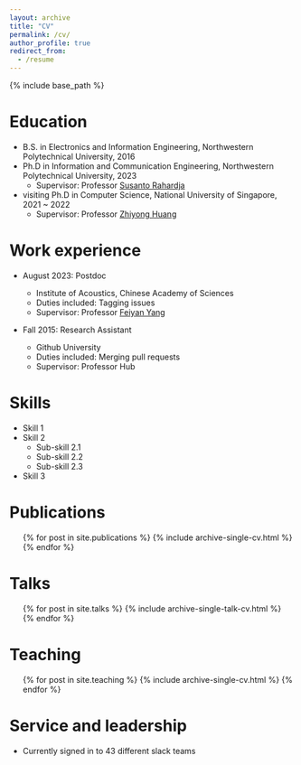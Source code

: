```yaml
---
layout: archive
title: "CV"
permalink: /cv/
author_profile: true
redirect_from:
  - /resume
---
```


{% include base_path %}

Education
======
* B.S. in Electronics and Information Engineering, Northwestern Polytechnical University, 2016
* Ph.D in Information and Communication Engineering, Northwestern Polytechnical University, 2023
  * Supervisor: Professor [Susanto Rahardja](https://scholar.google.com/citations?user=OdkA4jMAAAAJ)  
* visiting Ph.D in Computer Science, National University of Singapore, 2021 ~ 2022
  * Supervisor: Professor [Zhiyong Huang](https://scholar.google.com/citations?user=C3rFBB8AAAAJ)

Work experience
======
* August 2023: Postdoc
  * Institute of Acoustics, Chinese Academy of Sciences
  * Duties included: Tagging issues
  * Supervisor: Professor [Feiyan Yang](https://scholar.google.com/citations?hl=zh-CN&user=PWBq4TUAAAAJ)

* Fall 2015: Research Assistant
  * Github University
  * Duties included: Merging pull requests
  * Supervisor: Professor Hub
  
Skills
======
* Skill 1
* Skill 2
  * Sub-skill 2.1
  * Sub-skill 2.2
  * Sub-skill 2.3
* Skill 3

Publications
======
  <ul>{% for post in site.publications %}
    {% include archive-single-cv.html %}
  {% endfor %}</ul>
  
Talks
======
  <ul>{% for post in site.talks %}
    {% include archive-single-talk-cv.html %}
  {% endfor %}</ul>
  
Teaching
======
  <ul>{% for post in site.teaching %}
    {% include archive-single-cv.html %}
  {% endfor %}</ul>
  
Service and leadership
======
* Currently signed in to 43 different slack teams
